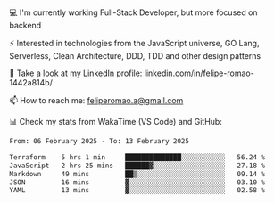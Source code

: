 💻 I'm currently working Full-Stack Developer, but more focused on backend

⚡ Interested in technologies from the JavaScript universe, GO Lang, Serverless, Clean Architecture, DDD, TDD and other design patterns

👥 Take a look at my LinkedIn profile: linkedin.com/in/felipe-romao-1442a814b/

📫 How to reach me: feliperomao.a@gmail.com

📊 Check my stats from WakaTime (VS Code) and GitHub:

<!--START_SECTION:waka-->

```txt
From: 06 February 2025 - To: 13 February 2025

Terraform    5 hrs 1 min     ██████████████░░░░░░░░░░░   56.24 %
JavaScript   2 hrs 25 mins   ██████▓░░░░░░░░░░░░░░░░░░   27.18 %
Markdown     49 mins         ██▒░░░░░░░░░░░░░░░░░░░░░░   09.14 %
JSON         16 mins         ▓░░░░░░░░░░░░░░░░░░░░░░░░   03.10 %
YAML         13 mins         ▓░░░░░░░░░░░░░░░░░░░░░░░░   02.58 %
```

<!--END_SECTION:waka-->

